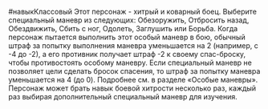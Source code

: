 #навыкКлассовый
Этот персонаж - хитрый и коварный боец. Выберите специальный маневр из следующих: Обезоружить, Отбросить назад, Обездвижить, Сбить с ног, Одолеть, Заглушить или Борьба. Когда персонаж пытается выполнить этот особый маневр в бою, обычный штраф за попытку выполнения маневра уменьшается на 2 (например, с -4 до -2), а его противник получает штраф -2 к своему спас-броску, чтобы противостоять особому маневру. Если специальный маневр не позволяет цели сделать бросок спасения, то штраф за попытку маневра уменьшается на 4 (до 0). Подробнее см. в разделе «Особые маневры». Персонаж может брать навык боевой хитрости несколько раз, каждый раз выбирая дополнительный специальный маневр для изучения.
